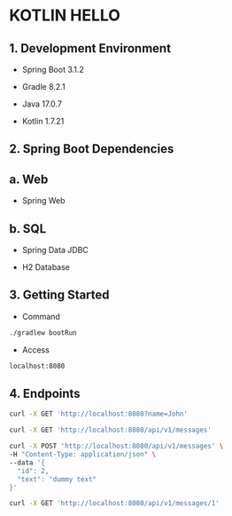 # KOTLIN HELLO

## 1. Development Environment

- Spring Boot 3.1.2

- Gradle 8.2.1

- Java 17.0.7

- Kotlin 1.7.21

## 2. Spring Boot Dependencies

## a. Web

- Spring Web

## b. SQL

- Spring Data JDBC

- H2 Database

## 3. Getting Started

- Command
```sh
./gradlew bootRun
```

- Access
```sh
localhost:8080
```

## 4. Endpoints

```sh
curl -X GET 'http://localhost:8080?name=John'
```

```sh
curl -X GET 'http://localhost:8080/api/v1/messages'
```

```sh
curl -X POST 'http://localhost:8080/api/v1/messages' \
-H "Content-Type: application/json" \
--data '{
  "id": 2,
  "text": "dummy text"
}'
```

```sh
curl -X GET 'http://localhost:8080/api/v1/messages/1'
```
